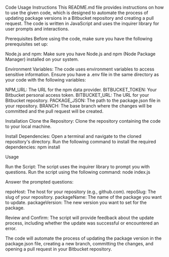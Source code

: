 Code Usage Instructions
This README.md file provides instructions on how to use the given code, which is designed to automate the process of updating package versions in a Bitbucket repository and creating a pull request. The code is written in JavaScript and uses the inquirer library for user prompts and interactions.

Prerequisites
Before using the code, make sure you have the following prerequisites set up:

Node.js and npm: Make sure you have Node.js and npm (Node Package Manager) installed on your system.

Environment Variables: The code uses environment variables to access sensitive information. Ensure you have a .env file in the same directory as your code with the following variables:

NPM_URL: The URL for the npm data provider.
BITBUCKET_TOKEN: Your Bitbucket personal access token.
BITBUCKET_URL: The URL for your Bitbucket repository.
PACKAGE_JSON: The path to the package.json file in your repository.
BRANCH: The base branch where the changes will be committed and the pull request will be created.

Installation
Clone the Repository: Clone the repository containing the code to your local machine.

Install Dependencies: Open a terminal and navigate to the cloned repository's directory. Run the following command to install the required dependencies:
npm install

Usage

Run the Script: The script uses the inquirer library to prompt you with questions. Run the script using the following command:
node index.js

Answer the prompted questions:

repoHost: The host for your repository (e.g., github.com).
repoSlug: The slug of your repository.
packageName: The name of the package you want to update.
packageVersion: The new version you want to set for the package.

Review and Confirm: The script will provide feedback about the update process, including whether the update was successful or encountered an error.

The code will automate the process of updating the package version in the package.json file, creating a new branch, committing the changes, and opening a pull request in your Bitbucket repository.
